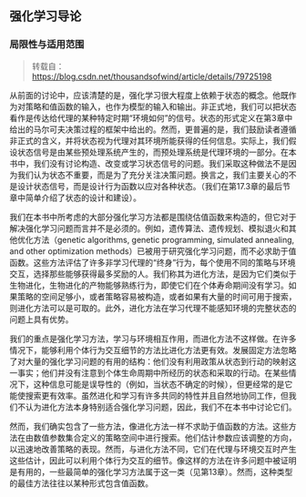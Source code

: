 ## 强化学习导论

### 局限性与适用范围

> 转载自：https://blog.csdn.net/thousandsofwind/article/details/79725198

从前面的讨论中，应该清楚的是，强化学习很大程度上依赖于状态的概念。他既作为对策略和值函数的输入，也作为模型的输入和输出。非正式地，我们可以把状态看作是传达给代理的某种特定时期“环境如何”的信号。状态的形式定义在第3章中给出的马尔可夫决策过程的框架中给出的。然而，更普遍的是，我们鼓励读者遵循非正式的含义，并将状态视为代理对其环境所能获得的任何信息。实际上，我们假设状态信号是由某些预处理系统产生的，而预处理系统是代理环境的一部分。在本书中，我们没有讨论构造、改变或学习状态信号的问题。我们采取这种做法不是因为我们认为状态不重要，而是为了充分关注决策问题。换言之，我们主要关心的不是设计状态信号，而是设计行为函数以应对各种状态。（我们在第17.3章的最后节章中简单介绍了状态的设计和建设）。

​    我们在本书中所考虑的大部分强化学习方法都是围绕估值函数来构造的，但它对于解决强化学习问题而言并不是必须的。例如，遗传算法、遗传规划、模拟退火和其他优化方法（genetic algorithms, genetic programming, simulated annealing, and other optimization methods）已被用于研究强化学习问题，而不必求助于值函数。这些方法评估了许多非学习代理的“终身”行为，每个使用不同的策略与环境交互，选择那些能够获得最多奖励的人。我们称其为进化方法，是因为它们类似于生物进化，生物进化的产物能够熟练行为，即使它们在个体寿命期间没有学习。如果策略的空间足够小，或者策略容易被构造，或者如果有大量的时间可用于搜索，则进化方法可以是可取的。此外，进化方法在学习代理不能感知环境的完整状态的问题上具有优势。

​    我们的重点是强化学习方法，学习与环境相互作用，而进化方法不这样做。在许多情况下，能够利用个体行为交互细节的方法比进化方法更有效。发展固定方法忽略了对大量的强化学习问题的有用的结构：他们没有利用政策从状态到行动的映射这一事实；他们并没有注意到个体生命周期中所经历的状态和采取的行动。在某些情况下，这种信息可能是误导性的（例如，当状态不确定的时候），但更经常的是它能使搜索更有效率。虽然进化和学习有许多共同的特性并且自然地协同工作，但我们不认为进化方法本身特别适合强化学习问题，因此，我们不在本书中讨论它们。

​    然而，我们确实包含了一些方法，像进化方法一样不求助于值函数的方法。这些方法在由数值参数集合定义的策略空间中进行搜索。他们估计参数应该调整的方向，以迅速地改善策略的表现。然而，与进化方法不同，它们在代理与环境交互时产生这些估计，因此可以利用个体行为交互的细节。像这样的方法在许多问题中被证明是有用的，一些最简单的强化学习方法属于这一类（见第13章）。然而，这种类型的最佳方法往往以某种形式包含值函数。